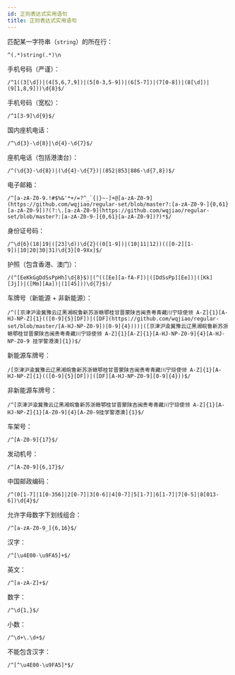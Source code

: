 ```yaml
---
id: 正则表达式实用语句
title: 正则表达式实用语句
---
```


匹配某一字符串（`string`）的所在行：

```
^(.*)string(.*)\n
```

手机号码（严谨）：

```
/^1((3[\d])|(4[5,6,7,9])|(5[0-3,5-9])|(6[5-7])|(7[0-8])|(8[\d])|(9[1,8,9]))\d{8}$/
```

手机号码（宽松）：

```
/^1[3-9]\d{9}$/
```

国内座机电话：

```
/^\d{3}-\d{8}|\d{4}-\d{7}$/
```

座机电话（包括港澳台）：

```
/^(\d{3}-\d{8})|(\d{4}-\d{7})|(852|853|886-\d{7,8})$/
```

电子邮箱：

```
/^[a-zA-Z0-9.!#$%&'*+/=?^_`{|}~-]+@[a-zA-Z0-9](https://github.com/wqjiao/regular-set/blob/master?:[a-zA-Z0-9-]{0,61}[a-zA-Z0-9])?(?:\.[a-zA-Z0-9](https://github.com/wqjiao/regular-set/blob/master?:[a-zA-Z0-9-]{0,61}[a-zA-Z0-9])?)*$/
```

身份证号码：

```
/^\d{6}(18|19|([23]\d))\d{2}((0[1-9])|(10|11|12))(([0-2][1-9])|10|20|30|31)\d{3}[0-9Xx]$/
```

护照（包含香港、澳门）：

```
/(^[EeKkGgDdSsPpHh]\d{8}$)|(^(([Ee][a-fA-F])|([DdSsPp][Ee])|([Kk][Jj])|([Mm][Aa])|(1[45]))\d{7}$)/
```

车牌号（新能源 + 非新能源）：

```
/^([京津沪渝冀豫云辽黑湘皖鲁新苏浙赣鄂桂甘晋蒙陕吉闽贵粤青藏川宁琼使领 A-Z]{1}[A-HJ-NP-Z]{1}(([0-9]{5}[DF])|([DF](https://github.com/wqjiao/regular-set/blob/master/[A-HJ-NP-Z0-9])[0-9]{4})))|([京津沪渝冀豫云辽黑湘皖鲁新苏浙赣鄂桂甘晋蒙陕吉闽贵粤青藏川宁琼使领 A-Z]{1}[A-Z]{1}[A-HJ-NP-Z0-9]{4}[A-HJ-NP-Z0-9 挂学警港澳]{1})$/
```

新能源车牌号：

```
/[京津沪渝冀豫云辽黑湘皖鲁新苏浙赣鄂桂甘晋蒙陕吉闽贵粤青藏川宁琼使领 A-Z]{1}[A-HJ-NP-Z]{1}(([0-9]{5}[DF])|([DF][A-HJ-NP-Z0-9][0-9]{4}))$/
```

非新能源车牌号：

```
/^[京津沪渝冀豫云辽黑湘皖鲁新苏浙赣鄂桂甘晋蒙陕吉闽贵粤青藏川宁琼使领 A-Z]{1}[A-HJ-NP-Z]{1}[A-Z0-9]{4}[A-Z0-9挂学警港澳]{1}$/
```

车架号：

```
/^[A-Z0-9]{17}$/
```

发动机号：

```
/^[A-Z0-9]{6,17}$/
```

中国邮政编码：

```
/^(0[1-7]|1[0-356]|2[0-7]|3[0-6]|4[0-7]|5[1-7]|6[1-7]|7[0-5]|8[013-6])\d{4}$/
```

允许字母数字下划线组合：

```
/^[a-zA-Z0-9_]{6,16}$/
```

汉字：

```
/^[\u4E00-\u9FA5]+$/
```

英文：

```
/^[a-zA-Z]+$/
```

数字：

```
/^\d{1,}$/
```

小数：

```
/^\d+\.\d+$/
```

不能包含汉字：

```
/^[^\u4E00-\u9FA5]*$/
```
